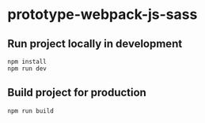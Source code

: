 # prototype-webpack-js-sass

## Run project locally in development

```
npm install
npm run dev
```

## Build project for production

```
npm run build
```


